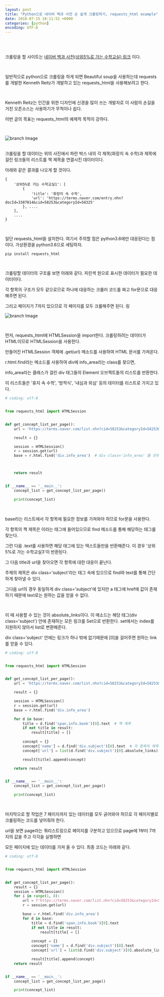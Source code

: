 ```yaml
---
layout: post
title: "Python으로 네이버 백과 사전 손 쉽게 크롤링하기, requests_html example"
date: 2018-07-15 18:11:52 +0900
categories: [python]
encoding: UTF-8
---
```


<br>
<br>


크롤링을 할 사이트는 
[네이버 백과 사전(상위5%로 가는 수학교실) 링크](https://terms.naver.com/list.nhn?cid=58253&categoryId=58253) 이다. 

<br>

일반적으로 python으로 크롤링을 하게 되면 Beautiful soup을 사용하는데 requests를 개발한 Kenneth Reitz가 개발하고 있는
requests_html을 사용해보려고 한다. 

<br>

Kenneth Reitz는 인간을 위한 디자인에 신경을 많이 쓰는 개발자로 이 사람의 손길을 거친 오픈소스는 사용하기가 무척이나 쉽다. 

이번 글의 목표는 requests_html의 예제적 목적이 강하다. 

<br>

![branch Image](https://raw.githubusercontent.com/sanghak-lee/sanghak-lee.github.io/master/static/img/_posts/requests_html_01.png)


<br>
크롤링을 할 데이터는 위의 사진에서 파란 박스 내의 각 제목(화장지 속 수학)과 제목에 걸린 링크들의 리스트를 책 제목을 연결시킨 데이터이다. 


아래와 같은 결과를 나오게 할 것이다. 


```shell
{
    '상위5%로 가는 수학교실1': [
        {
            'title': '화장지 속 수학',
            'url': 'https://terms.naver.com/entry.nhn?docId=3387014&cid=58253&categoryId=58325'    
        }, ....
    ],
    ....
}
```

<br>


일단 requests_html을 설치한다. 여기서 주의할 점은 python3.6에만 대응된다는 점이다. 가상환경을 python3.6으로 세팅하자. 


```shell
pip install requests_html 
```

<br>


크롤링할 데이터의 구조를 보면 아래와 같다. 피린섹 원으로 표시한 데이터가 필요한 데이터이다. 

각 항목의 구조가 모두 같으로므로 하나에 대응하는 크롤러 코드를 짜고 for문으로 대응해주면 된다. 

그리고 페이지가 7까지 있으므로 각 페이지를 모두 크롤해주면 된다. 링

![branch Image](https://raw.githubusercontent.com/sanghak-lee/sanghak-lee.github.io/master/static/img/_posts/requests_html_02.png)


<br>


먼저, requests_html에 HTMLSession을 import한다. 크롤링하려는 데이터가 HTML이므로 HTMLSession을 사용한다. 

만들어진 HTMLSession 객체에 .get(url) 메소드를 사용하여 HTML 문서를 가져온다. 

r.html.find라는 메소드를 사용하여 div에 info_area라는 class를 찾으면, 

info_area라는 클래스가 걸린 div 태그들의 Element 오브젝트들의 리스트를 반환한다. 

이 리스트들은 '휴지 속 수학', '방적식', '내심과 외심' 등의 데이터를 리스트로 가지고 있다. 


```python
# coding: utf-8


from requests_html import HTMLSession


def get_concept_list_per_page():
    url = 'https://terms.naver.com/list.nhn?cid=58253&categoryId=58253&page=1' 

    result = {}

    session = HTMLSession()
    r = session.get(url)    
    base = r.html.find('div.info_area')  # div class='info_area' 를 모두 찾아라 



    return result


if __name__ == '__main__':
    concept_list = get_concept_list_per_page()

    print(concept_list)
```

<br>

base라는 리스트에서 각 항목에 필요한 정보를 가져와야 하므로 for문을 사용한다. 

각 항목의 책 제목은 <span class='info book'>이라는 태그에 들어있으므로 find 메소드를 통해 해당하는 태그를 찾는다.

그런 다음 .text를 사용하면 해당 태그에 있는 텍스트들만을 반환해준다. 이 경우 '상위5%로 가는 수학교실3'이 반환된다. 


그 다음 title과 url을 찾아오면 각 항목에 대한 대응이 끝난다.

주제의 제목은 div class='subject'라는 태그 속에 있으므로 find와 text를 통해 간단하게 찾아낼 수 있다.

그다음 url의 경우 동일하게 div class='subject'에 있지만 a 태그에 href에 값이 존재하기 때문에 text로는 원하는 값을 얻을 수 없다. 

<br>

이 때 사용할 수 있는 것이 absolute_links이다. 이 메소드는 해당 태그(div class='subject') 안에 존재하는 모든 링크를 Set으로 반환한다. set에서는 index를 지원하지 않아서 list로 변환해준다. 

div class='subject' 안에는 링크가 하나 밖에 없기때문에 [0]을 걸어주면 원하는 link를 얻을 수 있다. 


```python
# coding: utf-8


from requests_html import HTMLSession


def get_concept_list_per_page():
    url = 'https://terms.naver.com/list.nhn?cid=58253&categoryId=58253&page=1' 

    result = {}

    session = HTMLSession()
    r = session.get(url)    
    base = r.html.find('div.info_area')  

    for d in base:
        title = d.find('span.info.book')[0].text  # 책 제목 
        if not title in result:
            result[title] = []
        
        concept = {}
        concept['name'] = d.find('div.subject')[0].text  # 각 항목의 제목 
        concept['url'] = list(d.find('div.subject')[0].absolute_links)[0] # 각 항목의 url

        result[title].append(concept)    

    return result


if __name__ == '__main__':
    concept_list = get_concept_list_per_page()

    print(concept_list)
```


<br>

마지막으로 할 작업은 7 페이지까지 있는 데이터를 모두 긁어와야 하므로 각 페이지별로 크롤링하는 코드를 넣어줘야 한다.

url을 보면 page라는 쿼리스트링으로 페이지를 구분하고 있으므로 page에 1부터 7까지의 값을 주고 각각을 실행하면 

모든 페이지에 있는 데이터를 가져 올 수 있다. 최종 코드는 아래와 같다. 

```python
# coding: utf-8


from requests_html import HTMLSession


def get_concept_list_per_page():
    result = {}
    session = HTMLSession()
    for i in range(1, 8):
        url = f'https://terms.naver.com/list.nhn?cid=58253&categoryId=58253&page={i}'
        r = session.get(url)    

        base = r.html.find('div.info_area')
        for d in base:
            title = d.find('span.info.book')[0].text
            if not title in result:
                result[title] = []
            
            concept = {}
            concept['name'] = d.find('div.subject')[0].text
            concept['url'] = list(d.find('div.subject')[0].absolute_links)[0]

            result[title].append(concept)
    return result


if __name__ == '__main__':
    concept_list = get_concept_list_per_page()

    print(concept_list)
```



<br>
<br>
<br>

